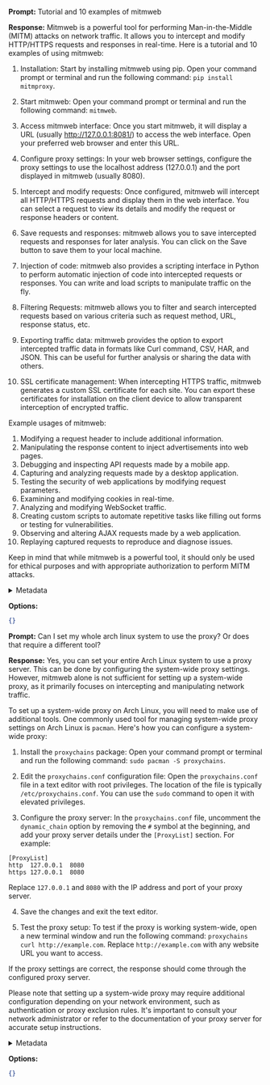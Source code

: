 **Prompt:**
Tutorial and 10 examples of mitmweb 

**Response:**
Mitmweb is a powerful tool for performing Man-in-the-Middle (MITM) attacks on network traffic. It allows you to intercept and modify HTTP/HTTPS requests and responses in real-time. Here is a tutorial and 10 examples of using mitmweb:

1. Installation: Start by installing mitmweb using pip. Open your command prompt or terminal and run the following command: `pip install mitmproxy`.

2. Start mitmweb: Open your command prompt or terminal and run the following command: `mitmweb`.

3. Access mitmweb interface: Once you start mitmweb, it will display a URL (usually http://127.0.0.1:8081/) to access the web interface. Open your preferred web browser and enter this URL.

4. Configure proxy settings: In your web browser settings, configure the proxy settings to use the localhost address (127.0.0.1) and the port displayed in mitmweb (usually 8080).

5. Intercept and modify requests: Once configured, mitmweb will intercept all HTTP/HTTPS requests and display them in the web interface. You can select a request to view its details and modify the request or response headers or content.

6. Save requests and responses: mitmweb allows you to save intercepted requests and responses for later analysis. You can click on the Save button to save them to your local machine.

7. Injection of code: mitmweb also provides a scripting interface in Python to perform automatic injection of code into intercepted requests or responses. You can write and load scripts to manipulate traffic on the fly.

8. Filtering Requests: mitmweb allows you to filter and search intercepted requests based on various criteria such as request method, URL, response status, etc.

9. Exporting traffic data: mitmweb provides the option to export intercepted traffic data in formats like Curl command, CSV, HAR, and JSON. This can be useful for further analysis or sharing the data with others.

10. SSL certificate management: When intercepting HTTPS traffic, mitmweb generates a custom SSL certificate for each site. You can export these certificates for installation on the client device to allow transparent interception of encrypted traffic.

Example usages of mitmweb:

1. Modifying a request header to include additional information.
2. Manipulating the response content to inject advertisements into web pages.
3. Debugging and inspecting API requests made by a mobile app.
4. Capturing and analyzing requests made by a desktop application.
5. Testing the security of web applications by modifying request parameters.
6. Examining and modifying cookies in real-time.
7. Analyzing and modifying WebSocket traffic.
8. Creating custom scripts to automate repetitive tasks like filling out forms or testing for vulnerabilities.
9. Observing and altering AJAX requests made by a web application.
10. Replaying captured requests to reproduce and diagnose issues.

Keep in mind that while mitmweb is a powerful tool, it should only be used for ethical purposes and with appropriate authorization to perform MITM attacks.

<details><summary>Metadata</summary>

- Duration: 24905 ms
- Datetime: 2023-09-14T17:37:21.851174
- Model: gpt-3.5-turbo-0613

</details>

**Options:**
```json
{}
```

**Prompt:**
Can I set my whole arch linux system to use the proxy? Or does that require a different tool?

**Response:**
Yes, you can set your entire Arch Linux system to use a proxy server. This can be done by configuring the system-wide proxy settings. However, mitmweb alone is not sufficient for setting up a system-wide proxy, as it primarily focuses on intercepting and manipulating network traffic.

To set up a system-wide proxy on Arch Linux, you will need to make use of additional tools. One commonly used tool for managing system-wide proxy settings on Arch Linux is `pacman`. Here's how you can configure a system-wide proxy:

1. Install the `proxychains` package: Open your command prompt or terminal and run the following command: `sudo pacman -S proxychains`.

2. Edit the `proxychains.conf` configuration file: Open the `proxychains.conf` file in a text editor with root privileges. The location of the file is typically `/etc/proxychains.conf`. You can use the `sudo` command to open it with elevated privileges.

3. Configure the proxy server: In the `proxychains.conf` file, uncomment the `dynamic_chain` option by removing the `#` symbol at the beginning, and add your proxy server details under the `[ProxyList]` section. For example:

```
[ProxyList]
http  127.0.0.1  8080
https 127.0.0.1  8080
```

Replace `127.0.0.1` and `8080` with the IP address and port of your proxy server.

4. Save the changes and exit the text editor.

5. Test the proxy setup: To test if the proxy is working system-wide, open a new terminal window and run the following command: `proxychains curl http://example.com`. Replace `http://example.com` with any website URL you want to access.

If the proxy settings are correct, the response should come through the configured proxy server.

Please note that setting up a system-wide proxy may require additional configuration depending on your network environment, such as authentication or proxy exclusion rules. It's important to consult your network administrator or refer to the documentation of your proxy server for accurate setup instructions.

<details><summary>Metadata</summary>

- Duration: 18462 ms
- Datetime: 2023-09-14T17:38:23.613952
- Model: gpt-3.5-turbo-0613

</details>

**Options:**
```json
{}
```

